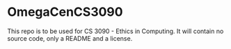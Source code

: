 # OmegaCenCS3090
This repo is to be used for CS 3090 - Ethics in Computing. It will contain no source code, only a README and a license.
